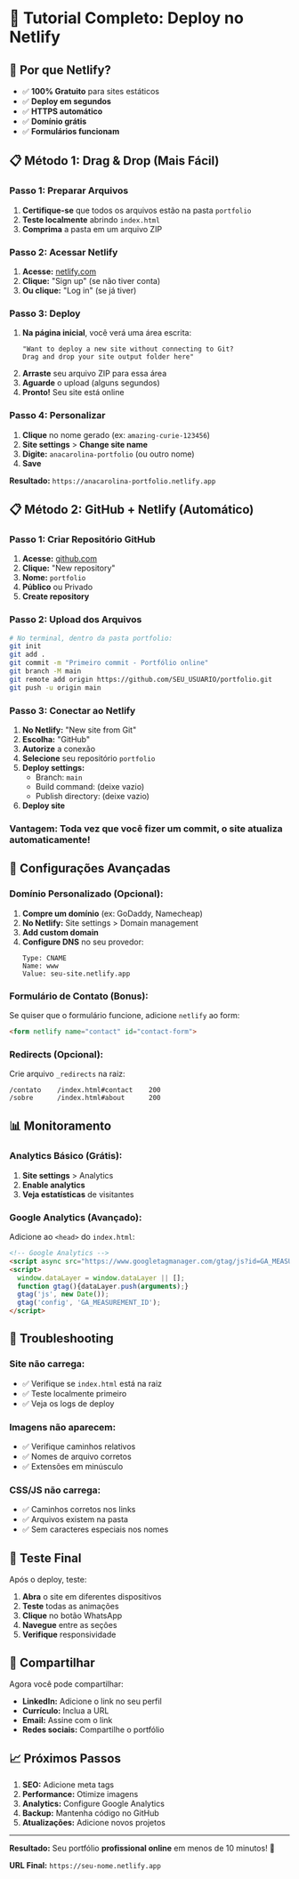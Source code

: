 # 🚀 Tutorial Completo: Deploy no Netlify

## 🎯 **Por que Netlify?**
- ✅ **100% Gratuito** para sites estáticos
- ✅ **Deploy em segundos**
- ✅ **HTTPS automático**
- ✅ **Domínio grátis**
- ✅ **Formulários funcionam**

## 📋 **Método 1: Drag & Drop (Mais Fácil)**

### **Passo 1: Preparar Arquivos**
1. **Certifique-se** que todos os arquivos estão na pasta `portfolio`
2. **Teste localmente** abrindo `index.html`
3. **Comprima** a pasta em um arquivo ZIP

### **Passo 2: Acessar Netlify**
1. **Acesse:** [netlify.com](https://netlify.com)
2. **Clique:** "Sign up" (se não tiver conta)
3. **Ou clique:** "Log in" (se já tiver)

### **Passo 3: Deploy**
1. **Na página inicial**, você verá uma área escrita:
   ```
   "Want to deploy a new site without connecting to Git?
   Drag and drop your site output folder here"
   ```
2. **Arraste** seu arquivo ZIP para essa área
3. **Aguarde** o upload (alguns segundos)
4. **Pronto!** Seu site está online

### **Passo 4: Personalizar**
1. **Clique** no nome gerado (ex: `amazing-curie-123456`)
2. **Site settings** > **Change site name**
3. **Digite:** `anacarolina-portfolio` (ou outro nome)
4. **Save**

**Resultado:** `https://anacarolina-portfolio.netlify.app`

## 📋 **Método 2: GitHub + Netlify (Automático)**

### **Passo 1: Criar Repositório GitHub**
1. **Acesse:** [github.com](https://github.com)
2. **Clique:** "New repository"
3. **Nome:** `portfolio`
4. **Público** ou Privado
5. **Create repository**

### **Passo 2: Upload dos Arquivos**
```bash
# No terminal, dentro da pasta portfolio:
git init
git add .
git commit -m "Primeiro commit - Portfólio online"
git branch -M main
git remote add origin https://github.com/SEU_USUARIO/portfolio.git
git push -u origin main
```

### **Passo 3: Conectar ao Netlify**
1. **No Netlify:** "New site from Git"
2. **Escolha:** "GitHub"
3. **Autorize** a conexão
4. **Selecione** seu repositório `portfolio`
5. **Deploy settings:**
   - Branch: `main`
   - Build command: (deixe vazio)
   - Publish directory: (deixe vazio)
6. **Deploy site**

### **Vantagem:** Toda vez que você fizer um commit, o site atualiza automaticamente!

## 🔧 **Configurações Avançadas**

### **Domínio Personalizado (Opcional):**
1. **Compre um domínio** (ex: GoDaddy, Namecheap)
2. **No Netlify:** Site settings > Domain management
3. **Add custom domain**
4. **Configure DNS** no seu provedor:
   ```
   Type: CNAME
   Name: www
   Value: seu-site.netlify.app
   ```

### **Formulário de Contato (Bonus):**
Se quiser que o formulário funcione, adicione `netlify` ao form:
```html
<form netlify name="contact" id="contact-form">
```

### **Redirects (Opcional):**
Crie arquivo `_redirects` na raiz:
```
/contato    /index.html#contact    200
/sobre      /index.html#about      200
```

## 📊 **Monitoramento**

### **Analytics Básico (Grátis):**
1. **Site settings** > Analytics
2. **Enable analytics**
3. **Veja estatísticas** de visitantes

### **Google Analytics (Avançado):**
Adicione ao `<head>` do `index.html`:
```html
<!-- Google Analytics -->
<script async src="https://www.googletagmanager.com/gtag/js?id=GA_MEASUREMENT_ID"></script>
<script>
  window.dataLayer = window.dataLayer || [];
  function gtag(){dataLayer.push(arguments);}
  gtag('js', new Date());
  gtag('config', 'GA_MEASUREMENT_ID');
</script>
```

## 🚨 **Troubleshooting**

### **Site não carrega:**
- ✅ Verifique se `index.html` está na raiz
- ✅ Teste localmente primeiro
- ✅ Veja os logs de deploy

### **Imagens não aparecem:**
- ✅ Verifique caminhos relativos
- ✅ Nomes de arquivo corretos
- ✅ Extensões em minúsculo

### **CSS/JS não carrega:**
- ✅ Caminhos corretos nos links
- ✅ Arquivos existem na pasta
- ✅ Sem caracteres especiais nos nomes

## 📱 **Teste Final**

Após o deploy, teste:
1. **Abra** o site em diferentes dispositivos
2. **Teste** todas as animações
3. **Clique** no botão WhatsApp
4. **Navegue** entre as seções
5. **Verifique** responsividade

## 🎉 **Compartilhar**

Agora você pode compartilhar:
- **LinkedIn:** Adicione o link no seu perfil
- **Currículo:** Inclua a URL
- **Email:** Assine com o link
- **Redes sociais:** Compartilhe o portfólio

## 📈 **Próximos Passos**

1. **SEO:** Adicione meta tags
2. **Performance:** Otimize imagens
3. **Analytics:** Configure Google Analytics
4. **Backup:** Mantenha código no GitHub
5. **Atualizações:** Adicione novos projetos

---

**Resultado:** Seu portfólio **profissional online** em menos de 10 minutos! 🌟

**URL Final:** `https://seu-nome.netlify.app`
